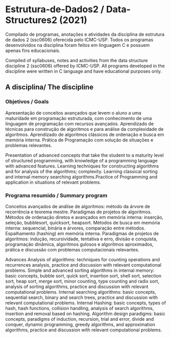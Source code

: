 # **Estrutura-de-Dados2** / **Data-Structures2** (2021)

Compilado de programas, anotações e atividades da disciplina de estrutura de dados 2 (ssc0606) oferecida pelo ICMC-USP. Todos os programas desenvolvidos na disciplina foram feitos em linguagem C e possuem apenas fins educacionais.

Compiled of syllabuses, notes and activities from the data structure discipline 2 (ssc0606) offered by ICMC-USP. All programs developed in the discipline were written in C language and have educational purposes only.

## A disciplina/ The discipline

### Objetivos / Goals

Apresentação de conceitos avançados que levem o aluno a uma maturidade em programação estruturada, com conhecimento de uma linguagem de programação com recursos avançados. Aprendizado de técnicas para construção de algoritmos e para análise da complexidade de algoritmos. Aprendizado de algoritmos clássicos de ordenação e busca em memória interna. Prática de Programação com solução de situações e problemas relevantes.
 
Presentation of advanced concepts that take the student to a maturity level of structured programming, with knowledge of a programming language with advanced features. Learning techniques for constructing algorithms and for analysis of the algorithms; complexity. Learning classical sorting and internal memory searching algorithms.Practice of Programming and application in situations of relevant problems.

### Programa resumido / Summary program

Conceitos avançados de análise de algoritmos: método da árvore de recorrência e teorema mestre. Paradigmas de projetos de algoritmos. Métodos de ordenação diretos e avançados em memória interna: inserção, seleção, bubblesort, quicksort, heapsort. Métodos de busca em memória interna: sequencial, binária e árvores, comparação entre métodos. Espalhamento (hashing) em memória interna. Paradigmas de projetos de algoritmos: indução, recursividade, tentativa e erro, divisão e conquista, programação dinâmica, algoritmos gulosos e algoritmos aproximados, prática e discussão com problemas computacionais relevantes.
 
Advances Analysis of algorithms: techniques for counting operations and recurrences analysis, practice and discussion with relevant computational problems. Simple and advanced sorting algorithms in internal memory: basic concepts, bubble sort, quick sort, insertion sort, shell sort, selection sort, heap sort, merge sort, minor counting, type counting and radix sort, analysis of sorting algorithms, practice and discussion with relevant computational problems. Internal searching algorithms: basic concepts, sequential search, binary and search trees, practice and discussion with relevant computational problems. Internal Hashing: basic concepts, types of hash, hash functions, collision handling, analysis of search algorithms, insertion and removal based on hashing. Algorithm design paradigms: basic concepts, paradigms of induction, recursion, trial and error, divide and conquer, dynamic programming, greedy algorithms, and approximation algorithms, practice and discussion with relevant computational problems.
